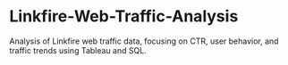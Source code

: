 # Linkfire-Web-Traffic-Analysis
Analysis of Linkfire web traffic data, focusing on CTR, user behavior, and traffic trends using Tableau and SQL.
